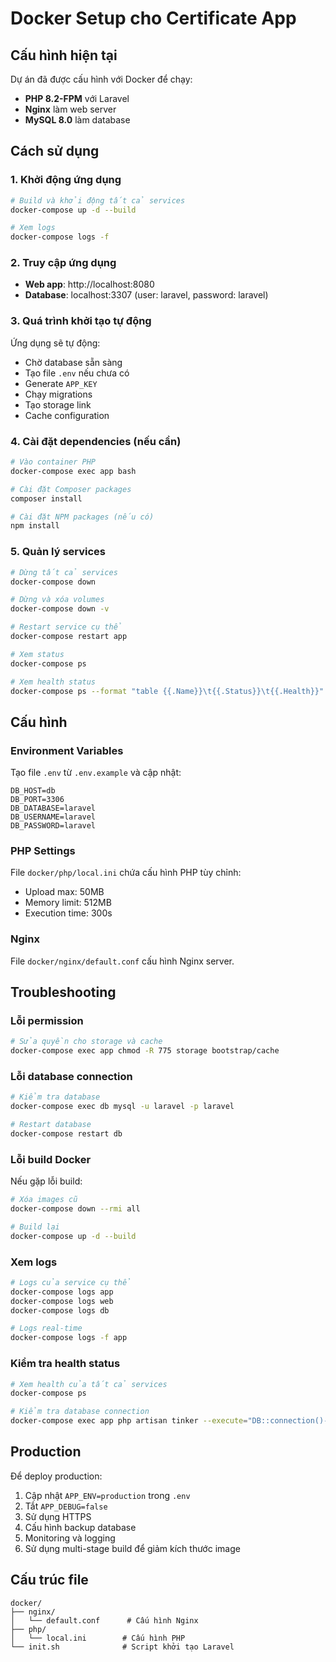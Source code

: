# Docker Setup cho Certificate App

## Cấu hình hiện tại

Dự án đã được cấu hình với Docker để chạy:
- **PHP 8.2-FPM** với Laravel
- **Nginx** làm web server
- **MySQL 8.0** làm database

## Cách sử dụng

### 1. Khởi động ứng dụng
```bash
# Build và khởi động tất cả services
docker-compose up -d --build

# Xem logs
docker-compose logs -f
```

### 2. Truy cập ứng dụng
- **Web app**: http://localhost:8080
- **Database**: localhost:3307 (user: laravel, password: laravel)

### 3. Quá trình khởi tạo tự động
Ứng dụng sẽ tự động:
- Chờ database sẵn sàng
- Tạo file `.env` nếu chưa có
- Generate `APP_KEY`
- Chạy migrations
- Tạo storage link
- Cache configuration

### 4. Cài đặt dependencies (nếu cần)
```bash
# Vào container PHP
docker-compose exec app bash

# Cài đặt Composer packages
composer install

# Cài đặt NPM packages (nếu có)
npm install
```

### 5. Quản lý services
```bash
# Dừng tất cả services
docker-compose down

# Dừng và xóa volumes
docker-compose down -v

# Restart service cụ thể
docker-compose restart app

# Xem status
docker-compose ps

# Xem health status
docker-compose ps --format "table {{.Name}}\t{{.Status}}\t{{.Health}}"
```

## Cấu hình

### Environment Variables
Tạo file `.env` từ `.env.example` và cập nhật:
```env
DB_HOST=db
DB_PORT=3306
DB_DATABASE=laravel
DB_USERNAME=laravel
DB_PASSWORD=laravel
```

### PHP Settings
File `docker/php/local.ini` chứa cấu hình PHP tùy chỉnh:
- Upload max: 50MB
- Memory limit: 512MB
- Execution time: 300s

### Nginx
File `docker/nginx/default.conf` cấu hình Nginx server.

## Troubleshooting

### Lỗi permission
```bash
# Sửa quyền cho storage và cache
docker-compose exec app chmod -R 775 storage bootstrap/cache
```

### Lỗi database connection
```bash
# Kiểm tra database
docker-compose exec db mysql -u laravel -p laravel

# Restart database
docker-compose restart db
```

### Lỗi build Docker
Nếu gặp lỗi build:
```bash
# Xóa images cũ
docker-compose down --rmi all

# Build lại
docker-compose up -d --build
```

### Xem logs
```bash
# Logs của service cụ thể
docker-compose logs app
docker-compose logs web
docker-compose logs db

# Logs real-time
docker-compose logs -f app
```

### Kiểm tra health status
```bash
# Xem health của tất cả services
docker-compose ps

# Kiểm tra database connection
docker-compose exec app php artisan tinker --execute="DB::connection()->getPdo();"
```

## Production

Để deploy production:
1. Cập nhật `APP_ENV=production` trong `.env`
2. Tắt `APP_DEBUG=false`
3. Sử dụng HTTPS
4. Cấu hình backup database
5. Monitoring và logging
6. Sử dụng multi-stage build để giảm kích thước image

## Cấu trúc file

```
docker/
├── nginx/
│   └── default.conf      # Cấu hình Nginx
├── php/
│   └── local.ini        # Cấu hình PHP
└── init.sh              # Script khởi tạo Laravel
```
